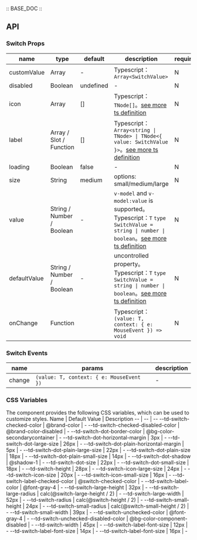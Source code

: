 :: BASE_DOC ::

## API

### Switch Props

name | type | default | description | required
-- | -- | -- | -- | --
customValue | Array | - | Typescript：`Array<SwitchValue>` | N
disabled | Boolean | undefined | \- | N
icon | Array | [] | Typescript：`TNode[]`。[see more ts definition](https://github.com/Tencent/tdesign-mobile-vue/blob/develop/src/common.ts) | N
label | Array / Slot / Function | [] | Typescript：`Array<string \| TNode> \| TNode<{ value: SwitchValue }>`。[see more ts definition](https://github.com/Tencent/tdesign-mobile-vue/blob/develop/src/common.ts) | N
loading | Boolean | false | \- | N
size | String | medium | options: small/medium/large | N
value | String / Number / Boolean | - | `v-model` and `v-model:value` is supported。Typescript：`T` `type SwitchValue = string \| number \| boolean`。[see more ts definition](https://github.com/Tencent/tdesign-mobile-vue/tree/develop/src/switch/type.ts) | N
defaultValue | String / Number / Boolean | - | uncontrolled property。Typescript：`T` `type SwitchValue = string \| number \| boolean`。[see more ts definition](https://github.com/Tencent/tdesign-mobile-vue/tree/develop/src/switch/type.ts) | N
onChange | Function |  | Typescript：`(value: T, context: { e: MouseEvent }) => void`<br/> | N

### Switch Events

name | params | description
-- | -- | --
change | `(value: T, context: { e: MouseEvent })` | \-

### CSS Variables

The component provides the following CSS variables, which can be used to customize styles.
Name | Default Value | Description 
-- | -- | --
--td-switch-checked-color | @brand-color | - 
--td-switch-checked-disabled-color | @brand-color-disabled | - 
--td-switch-dot-border-color | @bg-color-secondarycontainer | - 
--td-switch-dot-horizontal-margin | 3px | - 
--td-switch-dot-large-size | 26px | - 
--td-switch-dot-plain-horizontal-margin | 5px | - 
--td-switch-dot-plain-large-size | 22px | - 
--td-switch-dot-plain-size | 18px | - 
--td-switch-dot-plain-small-size | 14px | - 
--td-switch-dot-shadow | @shadow-1 | - 
--td-switch-dot-size | 22px | - 
--td-switch-dot-small-size | 18px | - 
--td-switch-height | 28px | - 
--td-switch-icon-large-size | 24px | - 
--td-switch-icon-size | 20px | - 
--td-switch-icon-small-size | 16px | - 
--td-switch-label-checked-color | @switch-checked-color | - 
--td-switch-label-color | @font-gray-4 | - 
--td-switch-large-height | 32px | - 
--td-switch-large-radius | calc(@switch-large-height / 2) | - 
--td-switch-large-width | 52px | - 
--td-switch-radius | calc(@switch-height / 2) | - 
--td-switch-small-height | 24px | - 
--td-switch-small-radius | calc(@switch-small-height / 2) | - 
--td-switch-small-width | 39px | - 
--td-switch-unchecked-color | @font-gray-4 | - 
--td-switch-unchecked-disabled-color | @bg-color-component-disabled | - 
--td-switch-width | 45px | - 
--td-switch-label-font-size | 12px | - 
--td-switch-label-font-size | 14px | - 
--td-switch-label-font-size | 16px | -